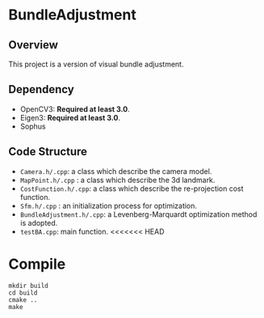 # BundleAdjustment
## Overview
This project is a version of visual bundle adjustment. 

## Dependency
* OpenCV3: **Required at least 3.0**.
* Eigen3: **Required at least 3.0**.
* Sophus
## Code Structure
* `Camera.h/.cpp`: a class which describe the camera model.
* `MapPoint.h/.cpp` : a class which describe the 3d landmark.
* `CostFunction.h/.cpp`: a class which describe the re-projection cost function.
* `Sfm.h/.cpp` : an initialization process for optimization.   
* `BundleAdjustment.h/.cpp`: a Levenberg-Marquardt optimization method is adopted.
* `testBA.cpp`: main function.
<<<<<<< HEAD

# Compile
```
mkdir build
cd build
cmake ..
make
```


